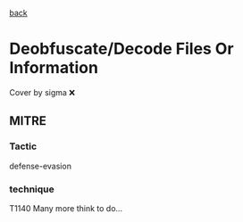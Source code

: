 [back](../index.md)
# Deobfuscate/Decode Files Or Information
Cover by sigma :x: 
## MITRE
### Tactic
defense-evasion
### technique
T1140
Many more think to do...